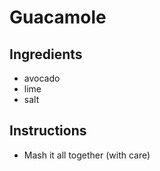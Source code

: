 # Guacamole
## Ingredients
* avocado
* lime
* salt
## Instructions
* Mash it all together (with care)
